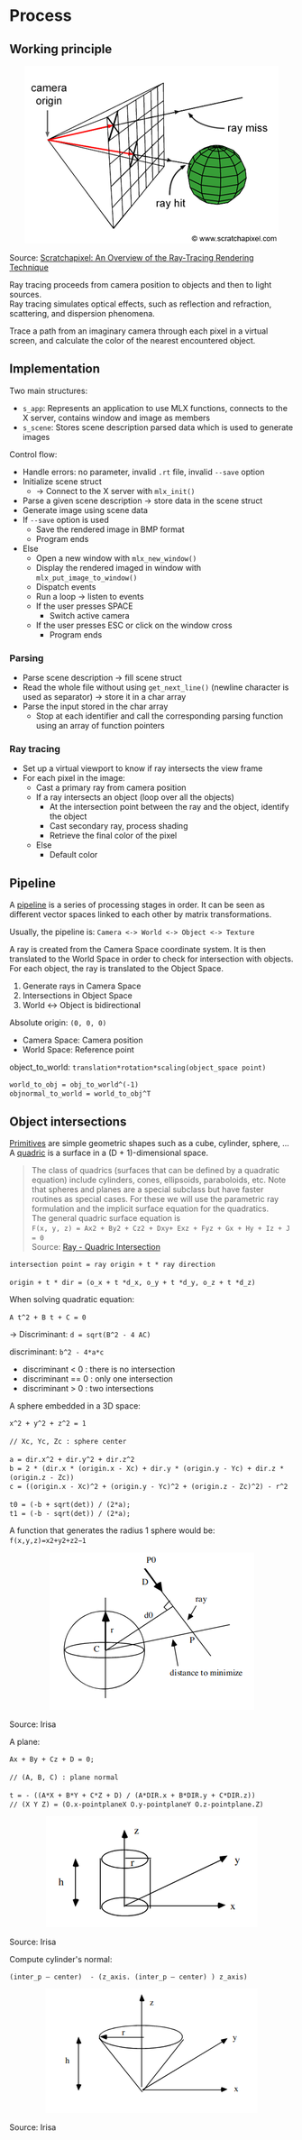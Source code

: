 # Process

## Working principle

<p align="center">
  <img src="assets/rt-setup2.png" alt="rt-setup2" />
</p>

Source: [Scratchapixel: An Overview of the Ray-Tracing Rendering Technique](https://www.scratchapixel.com/lessons/3d-basic-rendering/ray-tracing-overview)

Ray tracing proceeds from camera position to objects and then to light sources.  
Ray tracing simulates optical effects, such as reflection and refraction, scattering, and dispersion phenomena.

Trace a path from an imaginary camera through each pixel in a virtual screen, and calculate the color of the nearest encountered object.

## Implementation

Two main structures:

- `s_app`: Represents an application to use MLX functions, connects to the X server, contains window and image as members
- `s_scene`: Stores scene description parsed data which is used to generate images

Control flow:

- Handle errors: no parameter, invalid `.rt` file, invalid `--save` option
- Initialize scene struct
  - -> Connect to the X server with `mlx_init()`
- Parse a given scene description -> store data in the scene struct
- Generate image using scene data
- If `--save` option is used
  - Save the rendered image in BMP format
  - Program ends
- Else
  - Open a new window with `mlx_new_window()`
  - Display the rendered imaged in window with `mlx_put_image_to_window()`
  - Dispatch events
  - Run a loop -> listen to events
  - If the user presses SPACE
    - Switch active camera
  - If the user presses ESC or click on the window cross
    - Program ends

### Parsing

- Parse scene description -> fill scene struct
- Read the whole file without using `get_next_line()` (newline character is used as separator) -> store it in a char array
- Parse the input stored in the char array
  - Stop at each identifier and call the corresponding parsing function using an array of function pointers

### Ray tracing

- Set up a virtual viewport to know if ray intersects the view frame
- For each pixel in the image:
  - Cast a primary ray from camera position
  - If a ray intersects an object (loop over all the objects)
    - At the intersection point between the ray and the object, identify the object
    - Cast secondary ray, process shading
    - Retrieve the final color of the pixel
  - Else
    - Default color

## Pipeline

A [pipeline](https://en.wikipedia.org/wiki/Graphics_pipeline) is a series of processing stages in order. It can be seen as different vector spaces linked to each other by matrix transformations.

Usually, the pipeline is:
`Camera <-> World <-> Object <-> Texture`

A ray is created from the Camera Space coordinate system. It is then translated to the World Space in order to check for intersection with objects. For each object, the ray is translated to the Object Space.

1. Generate rays in Camera Space
2. Intersections in Object Space
3. World <-> Object is bidirectional

Absolute origin: `(0, 0, 0)`
- Camera Space: Camera position
- World Space: Reference point

object_to_world: `translation*rotation*scaling(object_space point)`

```
world_to_obj = obj_to_world^(-1)
objnormal_to_world = world_to_obj^T
```

## Object intersections

[Primitives](https://en.wikipedia.org/wiki/Geometric_primitive) are simple geometric shapes such as a cube, cylinder, sphere, ...  
A [quadric](https://en.wikipedia.org/wiki/Quadric) is a surface in a (D + 1)-dimensional space.

> The class of quadrics (surfaces that can be defined by a quadratic equation) include cylinders, cones, ellipsoids, paraboloids, etc. Note that spheres and planes are a special subclass but have faster routines as special cases. For these we will use the parametric ray formulation and the implicit surface equation for the quadratics.  
The general quadric surface equation is  
`F(x, y, z) = Ax2 + By2 + Cz2 + Dxy+ Exz + Fyz + Gx + Hy + Iz + J = 0`  
Source: [Ray - Quadric Intersection](http://skuld.bmsc.washington.edu/people/merritt/graphics/quadrics.html)

```
intersection point = ray origin + t * ray direction

origin + t * dir = (o_x + t *d_x, o_y + t *d_y, o_z + t *d_z)
```

When solving quadratic equation:

`A t^2 + B t + C = 0`

-> Discriminant: `d = sqrt(B^2 - 4 AC)`

discriminant: `b^2 - 4*a*c`

- discriminant < 0 : there is no intersection
- discriminant == 0 : only one intersection
- discriminant > 0 : two intersections

A sphere embedded in a 3D space:

```
x^2 + y^2 + z^2 = 1

// Xc, Yc, Zc : sphere center

a = dir.x^2 + dir.y^2 + dir.z^2
b = 2 * (dir.x * (origin.x - Xc) + dir.y * (origin.y - Yc) + dir.z * (origin.z - Zc))
c = ((origin.x - Xc)^2 + (origin.y - Yc)^2 + (origin.z - Zc)^2) - r^2

t0 = (-b + sqrt(det)) / (2*a);
t1 = (-b - sqrt(det)) / (2*a);
```

A function that generates the radius 1 sphere would be: `f(x,y,z)=x2+y2+z2−1`

<p align="center">
  <img src="assets/inter_sphere.png" alt="intersect sphere" />
</p>

Source: Irisa

A plane:

```
Ax + By + Cz + D = 0; 

// (A, B, C) : plane normal

t = - ((A*X + B*Y + C*Z + D) / (A*DIR.x + B*DIR.y + C*DIR.z))
// (X Y Z) = (O.x-pointplaneX O.y-pointplaneY O.z-pointplane.Z)
```

<p align="center">
  <img src="assets/inter_cylinder.png" alt="intersect cylinder" />
</p>

Source: Irisa

Compute cylinder's normal:

```
(inter_p – center)  - (z_axis. (inter_p – center) ) z_axis)
```

<p align="center">
  <img src="assets/inter_cone.png" alt="intersect cone" />
</p>

Source: Irisa
